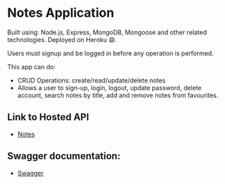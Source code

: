 # Notes Application

Built using: Node.js, Express, MongoDB, Mongoose and other related technologies. Deployed on Heroku 😄.

Users must signup and be logged in before any operation is performed.

This app can do:

- CRUD Operations: create/read/update/delete notes
- Allows a user to sign-up, login, logout, update password, delete account, search notes by title, add and remove notes from favourites.

## Link to Hosted API

- [Notes](https://jovi-notes-app.herokuapp.com/)

## Swagger documentation:

- [Swagger](https://jovi-notes-app.herokuapp.com/api-docs)
